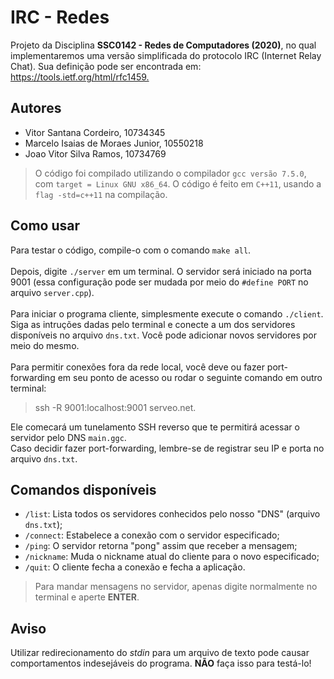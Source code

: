# IRC - Redes

Projeto da Disciplina **SSC0142 - Redes de Computadores (2020)**, no qual implementaremos uma versão simplificada do protocolo IRC (Internet Relay Chat). Sua definição pode ser encontrada em: <https://tools.ietf.org/html/rfc1459.>

## Autores

-   Vitor Santana Cordeiro, 10734345
-   Marcelo Isaias de Moraes Junior, 10550218
-   Joao Vitor Silva Ramos, 10734769

> O código foi compilado utilizando o compilador `gcc versão 7.5.0`, com `target = Linux GNU x86_64`. O código é feito em `C++11`, usando a `flag -std=c++11` na compilação.

## Como usar

Para testar o código, compile-o com o comando `make all`.<br/><br/>
Depois, digite `./server` em um terminal. O servidor será iniciado na porta 9001 (essa configuração pode ser mudada por meio do `#define PORT` no arquivo `server.cpp`).<br/><br/>
Para iniciar o programa cliente, simplesmente execute o comando `./client`. Siga as intruções dadas pelo terminal e conecte a um dos servidores disponíveis no arquivo `dns.txt`. Você pode adicionar novos servidores por meio do mesmo.<br/><br/>
Para permitir conexões fora da rede local, você deve ou fazer port-forwarding em seu ponto de acesso ou rodar o seguinte comando em outro terminal:
> ssh -R 9001:localhost:9001 serveo.net.
<!-- -->
Ele comecará um tunelamento SSH reverso que te permitirá acessar o servidor pelo DNS `main.ggc`.<br/>
Caso decidir fazer port-forwarding, lembre-se de registrar seu IP e porta no arquivo `dns.txt`.

## Comandos disponíveis

-   `/list`: Lista todos os servidores conhecidos pelo nosso "DNS" (arquivo `dns.txt`);
-   `/connect`: Estabelece a conexão com o servidor especificado;
-   `/ping`: O servidor retorna "pong" assim que receber a mensagem;
-   `/nickname`: Muda o nickname atual do cliente para o novo especificado;
-   `/quit`: O cliente fecha a conexão e fecha a aplicação.

> Para mandar mensagens no servidor, apenas digite normalmente no terminal e aperte **ENTER**.

## Aviso

Utilizar redirecionamento do _stdin_ para um arquivo de texto pode causar comportamentos indesejáveis do programa. **NÃO** faça isso para testá-lo!
